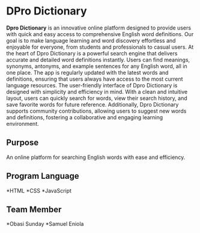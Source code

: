 # DPro Dictionary
**Dpro Dictionary** is an innovative online platform designed to provide users with quick and easy access to comprehensive English word definitions. Our goal is to make language learning and word discovery effortless and enjoyable for everyone, from students and professionals to casual users.
At the heart of Dpro Dictionary is a powerful search engine that delivers accurate and detailed word definitions instantly. Users can find meanings, synonyms, antonyms, and example sentences for any English word, all in one place. The app is regularly updated with the latest words and definitions, ensuring that users always have access to the most current language resources.
The user-friendly interface of Dpro Dictionary is designed with simplicity and efficiency in mind. With a clean and intuitive layout, users can quickly search for words, view their search history, and save favorite words for future reference. Additionally, Dpro Dictionary supports community contributions, allowing users to suggest new words and definitions, fostering a collaborative and engaging learning environment.

## Purpose
An online platform for searching English words with ease and efficiency.

## Program Language
*HTML
*CSS
*JavaScript

## Team Member
*Obasi Sunday
*Samuel Eniola
